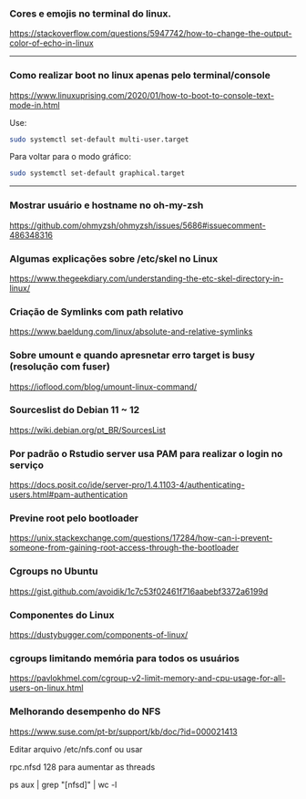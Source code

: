### Cores e emojis no terminal do linux.
https://stackoverflow.com/questions/5947742/how-to-change-the-output-color-of-echo-in-linux

----
### Como realizar boot no linux apenas pelo terminal/console
https://www.linuxuprising.com/2020/01/how-to-boot-to-console-text-mode-in.html

Use:
```bash
sudo systemctl set-default multi-user.target
```
Para voltar para o modo gráfico:
```bash
sudo systemctl set-default graphical.target
```
----


### Mostrar usuário e hostname no oh-my-zsh
https://github.com/ohmyzsh/ohmyzsh/issues/5686#issuecomment-486348316


### Algumas explicações sobre /etc/skel no Linux
https://www.thegeekdiary.com/understanding-the-etc-skel-directory-in-linux/


### Criação de Symlinks com path relativo
https://www.baeldung.com/linux/absolute-and-relative-symlinks


### Sobre umount e quando apresnetar erro target is busy (resolução com fuser)
https://ioflood.com/blog/umount-linux-command/

### Sourceslist do Debian 11 ~ 12
https://wiki.debian.org/pt_BR/SourcesList


### Por padrão o Rstudio server usa PAM para realizar o login no serviço
https://docs.posit.co/ide/server-pro/1.4.1103-4/authenticating-users.html#pam-authentication


### Previne root pelo bootloader
https://unix.stackexchange.com/questions/17284/how-can-i-prevent-someone-from-gaining-root-access-through-the-bootloader


### Cgroups no Ubuntu
https://gist.github.com/avoidik/1c7c53f02461f716aabebf3372a6199d

### Componentes do Linux
https://dustybugger.com/components-of-linux/

### cgroups limitando memória para todos os usuários
https://pavlokhmel.com/cgroup-v2-limit-memory-and-cpu-usage-for-all-users-on-linux.html

### Melhorando desempenho do NFS
https://www.suse.com/pt-br/support/kb/doc/?id=000021413

Editar arquivo /etc/nfs.conf ou usar

rpc.nfsd 128 para aumentar as threads

ps aux | grep "\[nfsd\]" | wc -l
